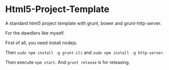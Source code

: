 # Html5-Project-Template
A standard html5 project template with grunt, bower and grunt-http-server. 

For the dawdlers like myself.

First of all, you need install nodejs.

Then `sudo npm install -g grunt-cli` and `sudo npm install -g http-server`.

Then execute `npm start`. And `grunt release` is for releasing.

